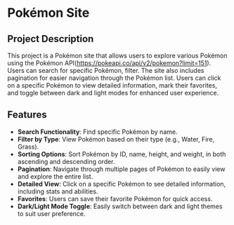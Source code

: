 ﻿# Pokémon Site

## Project Description
This project is a Pokémon site that allows users to explore various Pokémon using the Pokémon API(https://pokeapi.co/api/v2/pokemon?limit=151). Users can search for specific Pokémon, filter. The site also includes pagination for easier navigation through the Pokémon list. Users can click on a specific Pokémon to view detailed information, mark their favorites, and toggle between dark and light modes for enhanced user experience.

## Features
- **Search Functionality**: Find specific Pokémon by name.
- **Filter by Type**: View Pokémon based on their type (e.g., Water, Fire, Grass).
- **Sorting Options**: Sort Pokémon by ID, name, height, and weight, in both ascending and descending order.
- **Pagination**: Navigate through multiple pages of Pokémon to easily view and explore the entire list.
- **Detailed View**: Click on a specific Pokémon to see detailed information, including stats and abilities.
- **Favorites**: Users can save their favorite Pokémon for quick access.
- **Dark/Light Mode Toggle**: Easily switch between dark and light themes to suit user preference.
